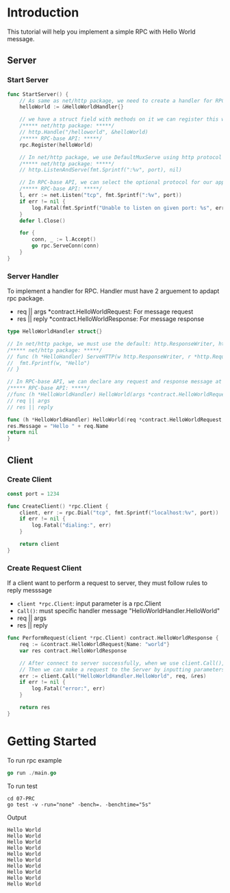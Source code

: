 # Introduction
This tutorial will help you implement a simple RPC with Hello World message.  

## Server
### Start Server
```go
func StartServer() {
	// As same as net/http package, we need to create a handler for RPC-base API
	helloWorld := &HelloWorldHandler{}

	// we have a struct field with methods on it we can register this with the RPC server, don't conform about interface
	/***** net/http package: *****/
	// http.Handle("/helloworld", &helloWorld)
	/***** RPC-base API: *****/
	rpc.Register(helloWorld)

	// In net/http package, we use DefaultMuxServe using http protocol
	/***** net/http package: *****/
	// http.ListenAndServe(fmt.Sprintf(":%v", port), nil)

	// In RPC-base API, we can select the optional protocol for our application.
	/***** RPC-base API: *****/
	l, err := net.Listen("tcp", fmt.Sprintf(":%v", port))
	if err != nil {
		log.Fatal(fmt.Sprintf("Unable to listen on given port: %s", err))
	}
	defer l.Close()

	for {
		conn, _ := l.Accept()
		go rpc.ServeConn(conn)
	}
}

```
### Server Handler
To implement a handler for RPC. Handler must have 2 arguement to apdapt rpc package.
* req || args *contract.HelloWorldRequest: For message request
* res || reply *contract.HelloWorldResponse: For message response
```go 
type HelloWorldHandler struct{}

// In net/http packge, we must use the default: http.ResponseWriter, http.Request for handler.
/***** net/http package: *****/
// func (h *HelloHandler) ServeHTTP(w http.ResponseWriter, r *http.Request) {
// 	fmt.Fprintf(w, "Hello")
// }

// In RPC-base API, we can declare any request and response message at contract entity.
/***** RPC-base API: *****/
//func (h *HelloWorldHandler) HelloWorld(args *contract.HelloWorldRequest, reply *contract.HelloWorldResponse,) error {
// req || args
// res || reply

func (h *HelloWorldHandler) HelloWorld(req *contract.HelloWorldRequest, res *contract.HelloWorldResponse) error {
res.Message = "Hello " + req.Name
return nil
}
```
## Client
### Create Client
```go
const port = 1234

func CreateClient() *rpc.Client {
	client, err := rpc.Dial("tcp", fmt.Sprintf("localhost:%v", port))
	if err != nil {
		log.Fatal("dialing:", err)
	}

	return client
}

```

### Create Request Client
If a client want to perform a request to server, they must follow rules to reply messsage
* `client *rpc.Client`: input parameter is a rpc.Client
* `Call()`: must specific handler message "HelloWorldHandler.HelloWorld"
*  req || args
*  res || reply
```go
func PerformRequest(client *rpc.Client) contract.HelloWorldResponse {
	req := &contract.HelloWorldRequest{Name: "world"}
	var res contract.HelloWorldResponse

	// After connect to server successfully, when we use client.Call(), it can automatically run Dial() or something else
	// Then we can make a request to the Server by inputting parameters into client.Call().
	err := client.Call("HelloWorldHandler.HelloWorld", req, &res)
	if err != nil {
		log.Fatal("error:", err)
	}

	return res
}
```

# Getting Started
To run rpc example
```go
go run ./main.go
```

To run test
```
cd 07-PRC
go test -v -run="none" -bench=. -benchtime="5s"
```

Output
```
Hello World
Hello World
Hello World
Hello World
Hello World
Hello World
Hello World
Hello World
Hello World
Hello World
```
